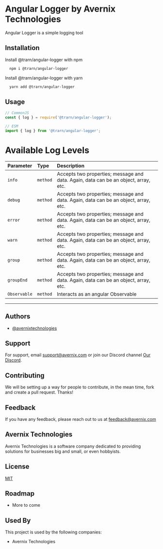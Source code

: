 
# Angular Logger by Avernix Technologies

Angular Logger is a simple logging tool




## Installation

Install @trarn/angular-logger with npm

```bash
  npm i @trarn/angular-logger
```

Install @trarn/angular-logger with yarn
```bash
  yarn add @trarn/angular-logger
```
## Usage


```javascript
// CommonJS
const { log } = require('@trarn/angular-logger');

// ESM
import { log } from '@trarn/angular-logger';
```

# Available Log Levels

| Parameter | Type     | Description                       |
| :-------- | :------- | :-------------------------------- |
| `info`      | `method` | Accepts two properties; message and data. Again, data can be an object, array, etc. |
| `debug`      | `method` | Accepts two properties; message and data. Again, data can be an object, array, etc. |
| `error`      | `method` | Accepts two properties; message and data. Again, data can be an object, array, etc. |
| `warn`      | `method` | Accepts two properties; message and data. Again, data can be an object, array, etc. |
| `group`      | `method` | Accepts two properties; message and data. Again, data can be an object, array, etc. |
| `groupEnd`      | `method` | Accepts two properties; message and data. Again, data can be an object, array, etc. |
| `Observable`      | `method` | Interacts as an angular Observable |


-- -


## Authors

- [@avernixtechnologies](https://www.github.com/avernixtechnologies)

## Support

For support, email support@avernix.com or join our Discord channel [Our Discord](https://discord.gg/zpdd6VTxwg).


## Contributing

We will be setting up a way for people to contribute, in the mean time, fork and create a pull request. Thanks!


## Feedback

If you have any feedback, please reach out to us at feedback@avernix.com


## Avernix Technologies

Avernix Technologies is a software company dedicated to providing solutions for businesses big and small, or even hobbyists.



## License

[MIT](https://choosealicense.com/licenses/mit/)


## Roadmap

- More to come


## Used By

This project is used by the following companies:

- Avernix Technologies

